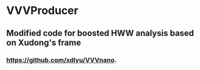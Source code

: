 # VVVProducer
## Modified code for boosted HWW analysis based on Xudong's frame
### https://github.com/xdlyu/VVVnano.
